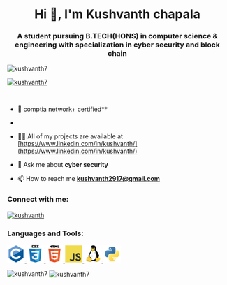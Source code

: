<h1 align="center">Hi 👋, I'm Kushvanth chapala</h1>
<h3 align="center">A student pursuing B.TECH(HONS) in computer science & engineering with specialization in cyber security and block chain</h3>

<p align="left"> <img src="https://komarev.com/ghpvc/?username=kushvanth7&label=Profile%20views&color=0e75b6&style=flat" alt="kushvanth7" /> </p>

<p align="left"> <a href="https://github.com/ryo-ma/github-profile-trophy"><img src="https://github-profile-trophy.vercel.app/?username=kushvanth7" alt="kushvanth7" /></a> </p>

<p align="left"> <a href="https://twitter.com/" target="blank"><img src="https://img.shields.io/twitter/follow/?logo=twitter&style=for-the-badge" alt="" /></a> </p>

- 🌱 comptia network+ certified**
- 

- 👨‍💻 All of my projects are available at [https://www.linkedin.com/in/kushvanth/](https://www.linkedin.com/in/kushvanth/)

- 💬 Ask me about **cyber security**

- 📫 How to reach me **kushvanth2917@gmail.com**

<h3 align="left">Connect with me:</h3>
<p align="left">
<a href="https://linkedin.com/in/kushvanth" target="blank"><img align="center" src="https://raw.githubusercontent.com/rahuldkjain/github-profile-readme-generator/master/src/images/icons/Social/linked-in-alt.svg" alt="kushvanth" height="30" width="40" /></a>
</p>

<h3 align="left">Languages and Tools:</h3>
<p align="left"> <a href="https://www.cprogramming.com/" target="_blank" rel="noreferrer"> <img src="https://raw.githubusercontent.com/devicons/devicon/master/icons/c/c-original.svg" alt="c" width="40" height="40"/> </a> <a href="https://www.w3schools.com/css/" target="_blank" rel="noreferrer"> <img src="https://raw.githubusercontent.com/devicons/devicon/master/icons/css3/css3-original-wordmark.svg" alt="css3" width="40" height="40"/> </a> <a href="https://www.w3.org/html/" target="_blank" rel="noreferrer"> <img src="https://raw.githubusercontent.com/devicons/devicon/master/icons/html5/html5-original-wordmark.svg" alt="html5" width="40" height="40"/> </a> <a href="https://developer.mozilla.org/en-US/docs/Web/JavaScript" target="_blank" rel="noreferrer"> <img src="https://raw.githubusercontent.com/devicons/devicon/master/icons/javascript/javascript-original.svg" alt="javascript" width="40" height="40"/> </a> <a href="https://www.linux.org/" target="_blank" rel="noreferrer"> <img src="https://raw.githubusercontent.com/devicons/devicon/master/icons/linux/linux-original.svg" alt="linux" width="40" height="40"/> </a> <a href="https://www.python.org" target="_blank" rel="noreferrer"> <img src="https://raw.githubusercontent.com/devicons/devicon/master/icons/python/python-original.svg" alt="python" width="40" height="40"/> </a> </p>

<p><img align="left" src="https://github-readme-stats.vercel.app/api/top-langs?username=kushvanth7&show_icons=true&locale=en&layout=compact" alt="kushvanth7" /></p>

<p>&nbsp;<img align="center" src="https://github-readme-stats.vercel.app/api?username=kushvanth7&show_icons=true&locale=en" alt="kushvanth7" /></p>
